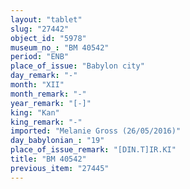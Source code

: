```yaml
---
layout: "tablet"
slug: "27442"
object_id: "5978"
museum_no_: "BM 40542"
period: "ENB"
place_of_issue: "Babylon city"
day_remark: "-"
month: "XII"
month_remark: "-"
year_remark: "[-]"
king: "Kan"
king_remark: "-"
imported: "Melanie Gross (26/05/2016)"
day_babylonian_: "19"
place_of_issue_remark: "[DIN.T]IR.KI"
title: "BM 40542"
previous_item: "27445"
---
```

